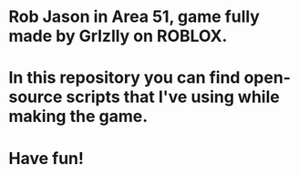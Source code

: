 # Rob Jason in Area 51, game fully made by Grlzlly on ROBLOX.

# In this repository you can find open-source scripts that I've using while making the game.
# Have fun!
